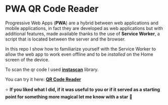 # PWA QR Code Reader

Progressive Web Apps (**PWA**) are a hybrid between web applications and mobile applications, in fact they are developed as web applications but with additional features, made available thanks to the use of **Service Worker**, a script that is located between the server and the browser.

In this repo I show how to familiarize yourself with the Service Worker to allow the web app to work even offline and to be *installed* on the Home screen of the device.

To scan the qr code I used **[instascan](https://github.com/schmich/instascan)** library.

You can try it here: **[QR Code Reader](https://qrcode-reader-tool.netlify.app/)**

:star: **If you liked what I did, if it was useful to you or if it served as a starting point for something more magical let me know with a star** :green_heart:
